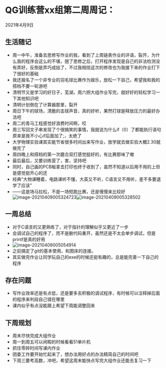 # QG训练营xx组第二周周记：
2021年4月9日

## 生活随记
- 周一中午，准备去思修写作业的我，看到了上周链表作业的评语，裂开，为什么我的程序会这么的不堪，翘了思修之后，打开程序发现是自己的非法检测没有弄好，反倒是弄巧成拙了，不过我相信这次的修改也为我接下来的作业打下了很好的基础
- 我还报名了一个非专业的羽毛球比赛作为娱乐，放松一下自己，希望我和我的搭档不要一轮游吧
- 清明节又是学习的好日子，芜湖，周六把大组作业写完，就好好的轻松学习一下其他知识吧
- 清明计划倒在了计算器那里，裂开
- 周日下午的球场，清脆的击球声音，真的好听，果然打球是释放压力的最好办法吧
- 周二的青马工程感觉好浪费时间啊，哎
- 周三写回文子串发现了个很搞笑的事情，我就说为什么if（0）了都能执行语句原来是我不小心if后面加了;，太绝了
- 大学物理实验课其实能节省很多时间出来写作业，放学就去做实验大概2.30就做完了
- 周四晚上和搭档的第一次磨合双打感觉挺好的，有比赛那味了嗷
- 最后最后，又要训练营了，害，坚持吧
- 同时，自己画的PCB板拿去打印也终于收到了，虽然不知道以后用不用的上但是感觉挺开心的还
- 经典“大物课睡着，电路课听不懂，大英又不听，C语言又不用听，差不多要退学了应该”
- ——这是场马拉松，不是一场短跑比赛，还是慢慢来比较好![image-20210409005324723](https://gitee.com/mrsu18/pictures-of-the-warehouse/raw/master/img/20210409005335.png)![image-20210409005328502](C:/Users/30516/AppData/Roaming/Typora/typora-user-images/image-20210409005328502.png)



## 一周总结
- 对于C语言的又更熟练了，对于指针的理解似乎又更近了一步
- 会调试自己的程序了，而不是删代码重开，虽然还是不太会单步调试，但是printf是真的好用
- ![image-20210409005054914](https://gitee.com/mrsu18/pictures-of-the-warehouse/raw/master/img/20210409005056.png)
- 之前搞定了git的基本使用，和图床的连接。
- 其实做完作业让同学玩自己的exe的时候还挺有趣的，总是能完善一下自己的程序


## 存在问题
- 写作业效率还是有点低，还是要多去积极的调试程序，有时候可以注释掉后面的程序来判段自己错在哪里
- 课内似乎有点没能跟上希望下周能调整回来



## 下周规划
- 周末尽快完成大组作业
- 周一到周五可以闲暇的时候看看51单片机
- 抓住零碎时间写课内作业
- 团委工作要开始忙起来了，想办法用好点的办法精简自己的时间吧
- 下周三要考高数，冲吧，希望这周末能快点写完大组作业还能去复习一下



